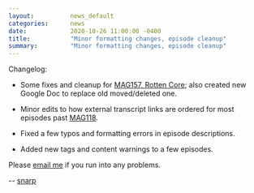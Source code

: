 ```yaml
---
layout:          news_default
categories:      news
date:            2020-10-26 11:00:00 -0400
title:           "Minor formatting changes, episode cleanup"
summary:         "Minor formatting changes, episode cleanup"
---
```


Changelog:

* Some fixes and cleanup for [MAG157, Rotten Core]({{site.baseurl}}/tma/157.html); also created new Google Doc to replace old moved/deleted one.

* Minor edits to how external transcript links are ordered for most episodes past [MAG118]({{site.baseurl}}/tma/118.html).

* Fixed a few typos and formatting errors in episode descriptions.

* Added new tags and content warnings to a few episodes.

Please [email me](mailto:snarp@snarp.work) if you run into any problems.

-- [snarp](http://snarp.tumblr.com/)
